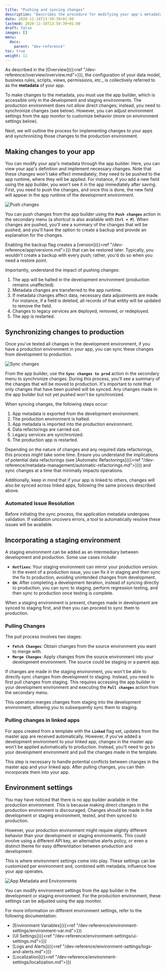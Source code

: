 ```yaml
---
title: "Pushing and syncing changes"
description: "Describes the procedure for modifying your app's metadata and transitioning it from the development environment to the production environment."
date: 2020-11-16T13:59:39+01:00
lastmod: 2020-11-16T13:59:39+01:00
draft: false
images: []
menu:
  docs:
    parent: "dev-reference"
toc: true
weight: 11
---
```


As described in the [Overview]({{<ref "/dev-reference/overview/overview.md">}}), the configuration of your data model, business rules, scripts, views, permissions, etc., is collectively referred to as the **metadata** of your app.

To make changes to the metadata, you must use the app builder, which is accessible only in the development and staging environments. The production environment does not allow direct changes; instead, you need to synchronize changes (see below). However, you can adjust environment settings from the app monitor to customize behavior (more on environment settings below).

Next, we will outline the process for implementing changes to your apps and synchronizing those changes to the production environment.

## **Making changes to your app**

You can modify your app's metadata through the app builder. Here, you can view your app's definition and implement necessary changes. Note that these changes won't take effect immediately; they need to be pushed to the app runtime, where they will be applied. For instance, if you add a new field using the app builder, you won't see it in the app immediately after saving. First, you need to push the changes, and once this is done, the new field will appear in the app runtime of the development environment.

![Push changes](/images/vendor/platform-ref/push-changes.png)

You can push changes from the app builder using the **`Push changes`** action in the secondary menu (a shortcut is also available with **`Ctrl + P`**). When changes are pushed, you'll see a summary of the changes that will be pushed, and you'll have the option to create a backup and provide an explanation for the changes.

Enabling the backup flag creates a [version]({{<ref "/dev-reference/app/versions.md">}}) that can be restored later. Typically, you wouldn't create a backup with every push; rather, you'd do so when you need a restore point.

Importantly, understand the impact of pushing changes:

1. The app will be halted in the development environment (production remains unaffected).
2. Metadata changes are transferred to the app runtime.
3. If metadata changes affect data, necessary data adjustments are made. For instance, if a field is deleted, all records of that entity will be updated to remove the field.
4. Changes to legacy services are deployed, removed, or redeployed.
5. The app is restarted.

## **Synchronizing changes to production**

Once you've tested all changes in the development environment, if you have a production environment in your app, you can sync these changes from development to production.

![Sync changes](/images/vendor/platform-ref/sync-changes.png)

From the app builder, use the **`Sync changes to prod`** action in the secondary menu to synchronize changes. During this process, you'll see a summary of the changes that will be moved to production. It's important to note that only changes that have been pushed will be synced. Any changes made in the app builder but not yet pushed won't be synchronized.

When syncing changes, the following steps occur:

1. App metadata is exported from the development environment.
2. The production environment is halted.
3. App metadata is imported into the production environment.
4. Data refactorings are carried out.
5. Legacy services are synchronized.
6. The production app is restarted.

Depending on the nature of changes and any required data refactorings, this process might take some time. Ensure you understand the implications of potential data refactorings (see [Automatic Refactorings]({{<ref "/dev-reference/metadata-management/automatic-refactorings.md">}})) and sync changes at a time that minimally impacts operations.

Additionally, keep in mind that if your app is linked to others, changes will also be synced across linked apps, following the same process described above.

### Automated Issue Resolution

Before initiating the sync process, the application metadata undergoes validation. If validation uncovers errors, a tool to automatically resolve these issues will be available.

## **Incorporating a staging environment**

A staging environment can be added as an intermediary between development and production. Some use cases include:

- **`Hotfixes`**: Your staging environment can mirror your production version. In the event of a production issue, you can fix it in staging and then sync the fix to production, avoiding unintended changes from development.
- **`QA`**: After completing a development iteration, instead of syncing directly to production, you can sync to staging, perform regression testing, and then sync to production once testing is complete.

When a staging environment is present, changes made in development are synced to staging first, and then you can proceed to sync them to production.

### Pulling Changes

The pull process involves two stages:

- **`Fetch Changes`**: Obtain changes from the source environment you want to merge with.
- **`Merge Changes`**: Apply changes from the source environment into your development environment. The source could be staging or a parent app.

If changes are made in the staging environment, you won't be able to directly sync changes from development to staging. Instead, you need to first pull changes from staging. This requires accessing the app builder in your development environment and executing the **`Pull changes`** action from the secondary menu.

This operation merges changes from staging into the development environment, allowing you to subsequently sync them to staging.

### Pulling changes in linked apps

For apps created from a template with the **`Linked`** flag set, updates from the master app are received automatically. However, if you've added a development environment to your linked app, changes in the master app won't be applied automatically to production. Instead, you'll need to go to your development environment and pull the changes made in the template.

This step is necessary to handle potential conflicts between changes in the master app and your linked app. After pulling changes, you can then incorporate them into your app.

## **Environment settings**

You may have noticed that there is no app builder available in the production environment. This is because making direct changes in the production environment is discouraged. Changes should be made in the development or staging environment, tested, and then synced to production.

However, your production environment might require slightly different behavior than your development or staging environments. This could involve using a different API key, an alternative alerts policy, or even a distinct theme for easy differentiation between production and development.

This is where environment settings come into play. These settings can be customized per environment and, combined with metadata, influence how your app operates.

![App Metadata and Environments](/images/vendor/platform-ref/metadata-to-environments.png)

You can modify environment settings from the app builder in the development or staging environment. For the production environment, these settings can be adjusted using the app monitor.

For more information on different environment settings, refer to the following documentation:

- [Environment Variables]({{<ref "/dev-reference/environment-settings/environment-var.md">}})
- [UI Settings]({{<ref "/dev-reference/environment-settings/ui-settings.md">}})
- [Logs and Alerts]({{<ref "/dev-reference/environment-settings/logs-and-alerts.md">}})
- [Localization]({{<ref "/dev-reference/environment-settings/localization.md">}})

